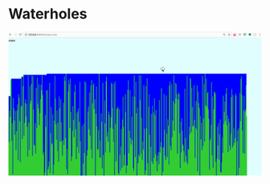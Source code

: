 # Waterholes

![Algorithm in Action](https://github.com/lukaselmer/waterholes/blob/master/animation.gif)
